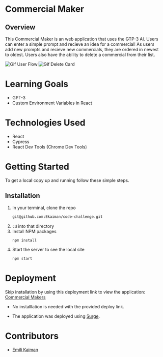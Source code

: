 # Commercial Maker

## Overview
This Commercial Maker is an web application that uses the GTP-3 AI. Users can enter a simple prompt and recieve an idea for a commercial! As users add new prompts and recieve new commercials, they are ordered in newest to oldest. Users also have the ability to delete a commercial from their list. 

![Gif User Flow](https://media.giphy.com/media/zuROSTRMRJGI0mXD9r/giphy.gif)
![Gif Delete Card](https://media.giphy.com/media/YRxOpu5ptoX7OAGBKS/giphy.gif)

# Learning Goals
- GPT-3
- Custom Environment Variables in React
# Technologies Used 
- React
- Cypress
- React Dev Tools (Chrome Dev Tools)

# Getting Started
To get a local copy up and running follow these simple steps.

## Installation

1. In your terminal, clone the repo
   ```sh
   git@github.com:Ekaiman/code-challenge.git
   ```
2. `cd` into that directory
3. Install NPM packages
   ```sh
   npm install
   ```
4. Start the server to see the local site
   ```sh
   npm start
   ``` 
 
# Deployment
Skip installation by using this deployment link to view the application: [Commercial Makers](https://calculating-feather.surge.sh/)

- No installlation is needed  with the provided deploy link.

- The application was deployed using [Surge](https://surge.sh/).

# Contributors
- [Emili Kaiman](https://github.com/Ekaiman)
